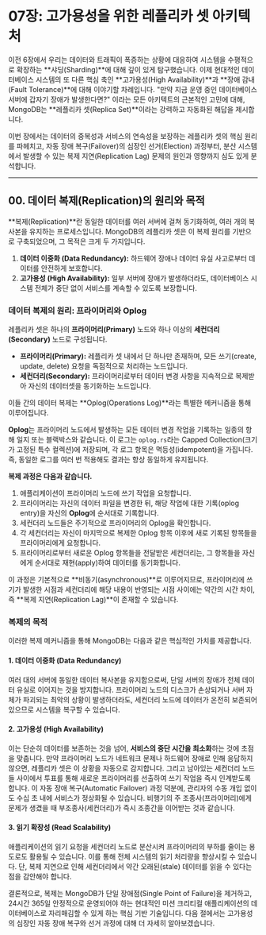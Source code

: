 # 07장: 고가용성을 위한 레플리카 셋 아키텍처

이전 6장에서 우리는 데이터와 트래픽이 폭증하는 상황에 대응하여 시스템을 수평적으로 확장하는 **샤딩(Sharding)**에 대해 깊이 있게 탐구했습니다. 이제 현대적인 데이터베이스 시스템의 또 다른 핵심 축인 **고가용성(High Availability)**과 **장애 감내(Fault Tolerance)**에 대해 이야기할 차례입니다. "만약 지금 운영 중인 데이터베이스 서버에 갑자기 장애가 발생한다면?" 이라는 모든 아키텍트의 근본적인 고민에 대해, MongoDB는 **레플리카 셋(Replica Set)**이라는 강력하고 자동화된 해답을 제시합니다.

이번 장에서는 데이터의 중복성과 서비스의 연속성을 보장하는 레플리카 셋의 핵심 원리를 파헤치고, 자동 장애 복구(Failover)의 심장인 선거(Election) 과정부터, 분산 시스템에서 발생할 수 있는 복제 지연(Replication Lag) 문제의 원인과 영향까지 심도 있게 분석합니다.

---

## 00. 데이터 복제(Replication)의 원리와 목적

**복제(Replication)**란 동일한 데이터를 여러 서버에 걸쳐 동기화하여, 여러 개의 복사본을 유지하는 프로세스입니다. MongoDB의 레플리카 셋은 이 복제 원리를 기반으로 구축되었으며, 그 목적은 크게 두 가지입니다.

1.  **데이터 이중화 (Data Redundancy):** 하드웨어 장애나 데이터 유실 사고로부터 데이터를 안전하게 보호합니다.
2.  **고가용성 (High Availability):** 일부 서버에 장애가 발생하더라도, 데이터베이스 시스템 전체가 중단 없이 서비스를 계속할 수 있도록 보장합니다.

### 데이터 복제의 원리: 프라이머리와 Oplog

레플리카 셋은 하나의 **프라이머리(Primary)** 노드와 하나 이상의 **세컨더리(Secondary)** 노드로 구성됩니다.

* **프라이머리(Primary):** 레플리카 셋 내에서 단 하나만 존재하며, 모든 쓰기(create, update, delete) 요청을 독점적으로 처리하는 노드입니다.
* **세컨더리(Secondary):** 프라이머리로부터 데이터 변경 사항을 지속적으로 복제받아 자신의 데이터셋을 동기화하는 노드입니다.

이들 간의 데이터 복제는 **Oplog(Operations Log)**라는 특별한 메커니즘을 통해 이루어집니다.

**Oplog**는 프라이머리 노드에서 발생하는 모든 데이터 변경 작업을 기록하는 일종의 항해 일지 또는 블랙박스와 같습니다. 이 로그는 `oplog.rs`라는 Capped Collection(크기가 고정된 특수 컬렉션)에 저장되며, 각 로그 항목은 멱등성(idempotent)을 가집니다. 즉, 동일한 로그를 여러 번 적용해도 결과는 항상 동일하게 유지됩니다.

**복제 과정은 다음과 같습니다.**

1.  애플리케이션이 프라이머리 노드에 쓰기 작업을 요청합니다.
2.  프라이머리는 자신의 데이터 파일을 변경한 뒤, 해당 작업에 대한 기록(oplog entry)을 자신의 **Oplog**에 순서대로 기록합니다.
3.  세컨더리 노드들은 주기적으로 프라이머리의 Oplog을 확인합니다.
4.  각 세컨더리는 자신이 마지막으로 복제한 Oplog 항목 이후에 새로 기록된 항목들을 프라이머리에게 요청합니다.
5.  프라이머리로부터 새로운 Oplog 항목들을 전달받은 세컨더리는, 그 항목들을 자신에게 순서대로 재현(apply)하여 데이터를 동기화합니다.

이 과정은 기본적으로 **비동기(asynchronous)**로 이루어지므로, 프라이머리에 쓰기가 발생한 시점과 세컨더리에 해당 내용이 반영되는 시점 사이에는 약간의 시간 차이, 즉 **복제 지연(Replication Lag)**이 존재할 수 있습니다.

### 복제의 목적

이러한 복제 메커니즘을 통해 MongoDB는 다음과 같은 핵심적인 가치를 제공합니다.

#### 1. 데이터 이중화 (Data Redundancy)
여러 대의 서버에 동일한 데이터 복사본을 유지함으로써, 단일 서버의 장애가 전체 데이터 유실로 이어지는 것을 방지합니다. 프라이머리 노드의 디스크가 손상되거나 서버 자체가 파괴되는 최악의 상황이 발생하더라도, 세컨더리 노드에 데이터가 온전히 보존되어 있으므로 시스템을 복구할 수 있습니다.

#### 2. 고가용성 (High Availability)
이는 단순히 데이터를 보존하는 것을 넘어, **서비스의 중단 시간을 최소화**하는 것에 초점을 맞춥니다. 만약 프라이머리 노드가 네트워크 문제나 하드웨어 장애로 인해 응답하지 않으면, 레플리카 셋은 이 상황을 자동으로 감지합니다. 그리고 남아있는 세컨더리 노드들 사이에서 투표를 통해 새로운 프라이머리를 선출하여 쓰기 작업을 즉시 인계받도록 합니다. 이 자동 장애 복구(Automatic Failover) 과정 덕분에, 관리자의 수동 개입 없이도 수십 초 내에 서비스가 정상화될 수 있습니다. 비행기의 주 조종사(프라이머리)에게 문제가 생겼을 때 부조종사(세컨더리)가 즉시 조종간을 이어받는 것과 같습니다.

#### 3. 읽기 확장성 (Read Scalability)
애플리케이션의 읽기 요청을 세컨더리 노드로 분산시켜 프라이머리의 부하를 줄이는 용도로도 활용될 수 있습니다. 이를 통해 전체 시스템의 읽기 처리량을 향상시킬 수 있습니다. 단, 복제 지연으로 인해 세컨더리에서 약간 오래된(stale) 데이터를 읽을 수 있다는 점을 감안해야 합니다.

결론적으로, 복제는 MongoDB가 단일 장애점(Single Point of Failure)을 제거하고, 24시간 365일 안정적으로 운영되어야 하는 현대적인 미션 크리티컬 애플리케이션의 데이터베이스로 자리매김할 수 있게 하는 핵심 기반 기술입니다. 다음 절에서는 고가용성의 심장인 자동 장애 복구와 선거 과정에 대해 더 자세히 알아보겠습니다.
